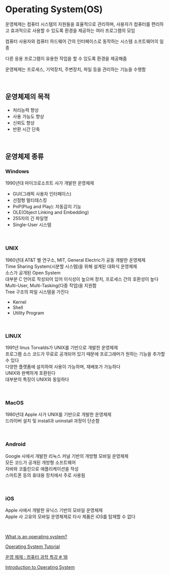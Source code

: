 # Operating System(OS)
운영체제는 컴퓨터 시스템의 자원들을 효율적으로 관리하며, 사용자가 컴퓨터를 편리하고 효과적으로 사용할 수 있도록 환경을 제공하는 여러 프로그램의 모임<br>

컴퓨터 사용자와 컴퓨터 하드웨어 간의 인터페이스로 동작하는 시스템 소프트웨어의 일종<br>

다른 응용 프로그램이 유용한 작업을 할 수 있도록 환경을 제공해줌<br>

운영체제는 프로세스, 기억장치, 주변장치, 파일 등을 관리하는 기능을 수행함

<br>

## 운영체제의 목적
- 처리능력 향상
- 사용 가능도 향상
- 신뢰도 향상
- 반환 시간 단축

<br>

## 운영체제 종류
### Windows
1990년대 마이크로소프트 사가 개발한 운영체제
- GUI(그래픽 사용자 인터페이스)
- 선점형 멀티태스킹
- PnP(Plug and Play): 자동감지 기능
- OLE(Object Linking and Embedding)
- 255자의 긴 파일명
- Single-User 시스템

<br>

### UNIX
1960년대 AT&T 벨 연구소, MIT, General Electric가 공동 개발한 운영체제<br>
Time Sharing System(시분할 시스템)을 위해 설계된 대화식 운영체제<br>
소스가 공개된 Open System<br>
대부분 C 언어로 작성되어 있어 이식성이 높으며 장치, 프로세스 간의 호환성이 높다<br>
Multi-User, Multi-Tasking(다중 작업)을 지원함<br>
Tree 구조의 파일 시스템을 가진다
- Kernel
- Shell
- Utility Program

<br>

### LINUX
1991년 linus Torvalds가 UNIX를 기반으로 개발한 운영체제<br>
프로그램 소스 코드가 무료로 공개되어 있기 때문에 프로그래머가 원하는 기능을 추가할 수 있다<br>
다양한 플랫폼에 설치하여 사용이 가능하며, 재배포가 가능하다<br>
UNIX와 완벽하게 호환된다<br>
대부분의 특징이 UNIX와 동일하다<br>

<br>

### MacOS
1980년대 Apple 사가 UNIX를 기반으로 개발한 운영체제<br>
드라이버 설치 및 install과 uninstall 과정이 단순함

<br>

### Android
Google 사에서 개발한 리눅스 커널 기반의 개방형 모바일 운영체제<br>
모든 코드가 공개된 개방형 소프트웨어<br>
자바와 코틀린으로 애플리케이션을 작성<br>
스마트폰 등의 휴대용 장치에서 주로 사용됨

<br>

### iOS
Apple 사에서 개발한 유닉스 기반의 모바일 운영체제<br>
Apple 사 고유의 모바일 운영체제로 타사 제품은 iOS를 탑재할 수 없다

<br>

[What is an operating system?](https://edu.gcfglobal.org/en/computerbasics/understanding-operating-systems/1/)

[Operating System Tutorial](https://www.guru99.com/os-tutorial.html)

[운영 체제 : 컴퓨터 과학 특강 # 18](https://www.youtube.com/watch?v=26QPDBe-NB8)

[Introduction to Operating System](https://www.youtube.com/watch?v=vBURTt97EkA&list=PL9hkZBQk8d1zEGbY7ShWCZ2n1gtxqkRrS&index=2)